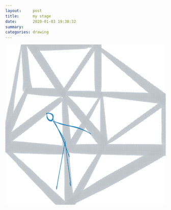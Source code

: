 ```yaml
---
layout:     post
title:      my stage
date:       2020-01-03 19:38:32
summary:    
categories: drawing
---
```

![my stage](/images/diary/my-stage.png ".")

